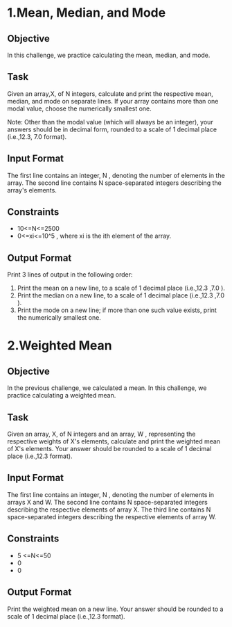 # 1.Mean, Median, and Mode
<h2>Objective</h2>
In this challenge, we practice calculating the mean, median, and mode. 

<h2>Task</h2>
Given an array,X, of N integers, calculate and print the respective mean, median, and mode on separate lines. If your array contains more than one modal value, choose the numerically smallest one.

Note: Other than the modal value (which will always be an integer), your answers should be in decimal form, rounded to a scale of 1 decimal place (i.e.,12.3, 7.0  format).

<h2>Input Format</h2>

The first line contains an integer, N , denoting the number of elements in the array.
The second line contains N space-separated integers describing the array's elements.

<h2>Constraints</h2>
<ul>
			<li>10<=N<=2500</li>
			<li> 0<=xi<=10^5 , where xi is the ith element of the array.</li>
</ul>

<h2>Output Format</h2>

Print 3 lines of output in the following order:
<ol>
			<li>Print the mean on a new line, to a scale of 1 decimal place (i.e.,12.3 ,7.0 ).</li>
			<li>Print the median on a new line, to a scale of 1 decimal place (i.e.,12.3 ,7.0 ).</li>
			<li>Print the mode on a new line; if more than one such value exists, print the numerically smallest one.</li>
</ol>

# 2.Weighted Mean

<h2>Objective</h2>
In the previous challenge, we calculated a mean. In this challenge, we practice calculating a weighted mean.

<h2>Task</h2>
Given an array, X, of N integers and an array, W , representing the respective weights of X's elements, calculate and print the weighted mean of X's elements. Your answer should be rounded to a scale of 1 decimal place (i.e.,12.3 format).

<h2>Input Format</h2>

The first line contains an integer, N , denoting the number of elements in arrays X and W.
The second line contains N space-separated integers describing the respective elements of array X.
The third line contains N space-separated integers describing the respective elements of array W.

<h2>Constraints</h2>
<ul>
	<li> 5 <=N<=50</li>
	<li> 0<xi<=100, where  is the  element of array X.</li>
	<li> 0<wi<=100, where  is the  element of array W.</li>
</ul>
<h2>Output Format</h2>

Print the weighted mean on a new line. Your answer should be rounded to a scale of 1 decimal place (i.e.,12.3 format).
